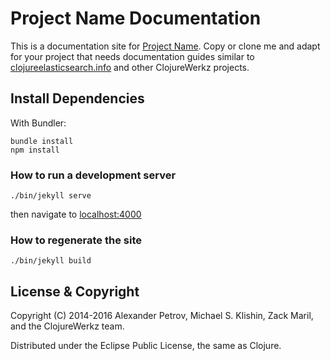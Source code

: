 # Project Name Documentation

This is a documentation site for [Project Name](). Copy or clone me and adapt for your project
that needs documentation guides similar to [clojureelasticsearch.info](http://clojureelasticsearch.info) and
other ClojureWerkz projects.


## Install Dependencies

With Bundler:

    bundle install 
    npm install

### How to run a development server

    ./bin/jekyll serve

then navigate to [localhost:4000](http://localhost:4000)

### How to regenerate the site

    ./bin/jekyll build

## License & Copyright

Copyright (C) 2014-2016 Alexander Petrov, Michael S. Klishin, Zack Maril, and the ClojureWerkz team.

Distributed under the Eclipse Public License, the same as Clojure.
